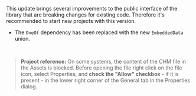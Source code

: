 ﻿This update brings several improvements to the public interface of the library that are breaking changes for existing code. Therefore it's recommended to start new projects with this version.
- The `OneOf` dependency has been replaced with the new `EmbeddedData` union.

&nbsp;
> **Project reference:** On some systems, the content of the CHM file in the Assets is blocked. Before opening the file right click on the file icon, select Properties, and **check the "Allow" checkbox** - if it is present - in the lower right corner of the General tab in the Properties dialog.